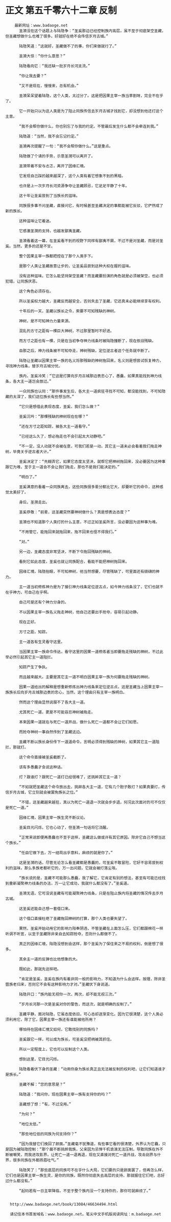 # 正文 第五千零六十二章 反制
        最新网址：www.badaoge.net
          圣漪没在这个话题上与陆隐争：“圣奚那边已经控制族内高层，虽不至于彻底架空圣藏，但圣藏想做什么也难了很多。好就好在绝不会传信岁月古城。”
      
          陆隐笑道：“这就好，圣藏做不了的事，你们来做就行了。”
      
          圣漪大惊：“你什么意思？”
      
          陆隐看向它：“我还缺一批岁月长河支流。”
      
          “你让我去要？”
      
          “又不是现在，慢慢来，总有机会。”
      
          圣漪呆呆望着陆隐，这个人类，太过分了。这是把因果主宰一族当草割呀，完全不在乎了。
      
          它一开始只以为这人类是为了阻止同族传信去岁月古城才找到它，却没想到他还打这个主意。
      
          “我不会帮你做什么，你也别忘了与我的约定。不管最后发生什么都不会牵连到我。”
      
          陆隐道：“当然，我不会忘记约定。”
      
          圣漪再次提醒了一句：“我不会帮你做什么。”这是重点。
      
          陆隐做了个请的手势，示意圣漪可以离开了。
      
          圣漪带着不安与忐忑，离开了因缘汇境。
      
          它发现自己踩的越来越深了，这个人类有着它想象不到的黑暗。
      
          也许是上一次岁月长河资源争夺让圣藏顾忌，它足足平静了十年。
      
          这十年让圣奚尝到了当族长的滋味。
      
          同族很多事不问圣藏，直接问它，有时候甚至圣藏决定的事都能被它反驳，它俨然成了新的族长。
      
          这种滋味让它着迷。
      
          它感激圣漪的支持，也越发鄙夷圣藏。
      
          圣漪看着这一幕，在圣奚看不到的视野下同样有鄙夷不屑，不过不是对圣藏，而是对圣奚。当然，更多的还是不甘。
      
          整个因果主宰一族都把控在了那个人类手下。
      
          是那个人类让圣藏故意让步的，让圣奚品尝到这种大权在握的滋味。
      
          没有这种滋味，它怎么能坚持架空圣藏？而圣藏要扮演的角色就是必须被架空，也必须犯错，让同族厌恶。
      
          这个角色必须存在。
      
          所以圣奚权力越大，圣藏反而越安全，否则失去了圣藏，它还真未必能继续享有权利。
      
          十年后的一天，圣藏以族长之令，索要不可知残缺的神树。
      
          神树，是不可知神力力量来源。
      
          混乱的方寸之距有一棵巨大神树，不过那里暂时不好进。
      
          而方寸之距也有一棵，只是在当初争夺神力线条时被陆隐撞断了，现在依旧残缺。
      
          自那之后，神力线条被不可知夺走，神树残缺，定位逆古者这个任务就中断了。
      
          陆隐让圣藏以因果主宰一族的名义将那残缺的神树拖回来，名义则是想尝试恢复神力，寻找神力线条，替岁月古城分忧。
      
          族内，圣奚冷笑：“它这是打算向岁月古城那边表忠心了，愚蠢，如果真能找到神力线条，各大主一道岂会放过。”
      
          一众同族也认同：“那件事发生后，各大主一道疯狂寻找不可知，都没能找到，不可知隐藏的太深了，我们这位族长有些想当然。”
      
          “它只是想借此表现态度，圣奚，我们怎么做？”
      
          圣奚沉吟：“那棵残缺的神树现在在哪？”
      
          “还在方寸之距知踪，被各大主一道看守。”
      
          “已经这么久了，想必拖走也不会引起太大动静吧。”
      
          “不一定，没人动就不会被在意，可我们若是一动，其它主一道未必会看着我们拖走神树，毕竟关乎逆古者大计。”
      
          圣奚决定了：“先糊弄它，如果它态度太坚决，就帮它把神树拖回来，没必要因为这种事跟它为难，至于主一道会不会让我们拖走，那也不是我们能决定的。”
      
          “明白了。”
      
          圣奚满意的看着一众同族离去，这些同族很多辈分都比它大，却要听它的命令，这种感觉太美好了。
      
          身后，圣漪走出。
      
          圣奚恭敬：“前辈，这圣藏突然要神树做什么？真是想表达态度？”
      
          圣漪也不知道那个人类打的什么主意，不过正如圣奚所言，没必要因为这种事为难。
      
          “不用管它，能拖回来就拖回来，拖不回来也怪不得我们。”
      
          “对。”
      
          另一边，圣藏态度非常坚决，不断下令拖回残缺的神树。
      
          看到它如此态度，圣奚也就让同族配合，看能不能把神树拖回来。
      
          因缘汇境，陆隐抬眼，不可知神树，他当然想要，尽管残缺了，可里面还有磅礴的神力。
      
          主一道当初修炼神力是为了接引神力线条定位逆古点，如今神力线条没了，它们也就不在乎神力，可自己在乎啊。
      
          自己可是还有个神力分身的。
      
          不以因果主宰一族名义拖走神树，他自己还要出手抢夺，容易引起动静。
      
          现在正好。
      
          方寸之距，知踪。
      
          主一道各有生灵看守这里。
      
          当因果主宰一族命令传达，看守这里的因果一道修炼者当即要拖走残缺的神树，不过此举必然引起其它主一道阻拦。
      
          知踪产生了争执。
      
          而且越来越大。主要是其它主一道不明白因果主宰一族为何要拖走残缺的神树。
      
          因果一道给出的解释是想重新修炼出神力线条来定位逆古点，这是圣藏当上因果主宰一族族长后向岁月古城那边表的忠心，当然，这个理由只有主宰一族明白。
      
          然而这个理由显然说服不了各大主一道。
      
          尤其死亡一道，更是不可能容忍神树被拖走。
      
          本来因果一道就在与死亡一道开战，做什么死亡一道都不会让它们如愿。
      
          而抢夺神树一事自然传到了圣藏这边。
      
          圣藏不断以族长身份传下一道道命令，言明必须得到残缺的神树，如果其它主一道阻拦，那就打。
      
          这个命令直接被圣奚截断了。
      
          该有多愚蠢才会说这种话。
      
          打？跟谁打？跟死亡一道打已经很难了，还挑衅其它主一道？
      
          “不如就把圣藏这个命令放出去，挑衅各大主一道，它有几个胆子敢打？如果真要打，传信岁月古城，它立刻就会被罢免族长之位。”
      
          “不错，这圣藏越来越狂，真以为死亡一道退一次就会步步退，何况此次面对的可不仅仅是死亡一道。”
      
          因缘汇境，因果主宰一族生灵不断议论。
      
          圣奚目光闪烁，它也心动了，但圣漪一句话将它浇醒。
      
          “正常来说即便再愚蠢也不至于这样，圣藏这么做或许有其它原因。除非它自己不想当这个族长。”
      
          “任由它做下去，万一结局出乎意料，麻烦的就是你了。”
      
          这是圣漪的话，尽管无论怎么看圣藏都是愚蠢的，可圣奚不敢冒险，它好不容易尝到权利的滋味，那么多族老都听它的，万一出问题，它就会被打落尘埃。
      
          “族长说的是，圣藏不可能那么愚蠢，我了解它，它肯定有别的想法，甚至有可能已经找到重新凝聚神力线条的办法，万一让它成功，我就什么都没有了。”圣奚道。
      
          圣漪无语，它可没说圣藏有可能凝聚神力线条，只是在阻止族内将圣藏的情况传去岁月古城。
      
          这圣奚还能自己想一套借口来。
      
          这个借口直接杜绝了圣藏拖回神树的打算，那个人类也要失望了。
      
          果然，圣奚开始动用它的影响力阳奉阴违，不管圣藏在上面怎么压，它们都跟棉花一样听调不听宣，以至于圣藏除非亲自去知踪抢夺，否则什么都做不了。
      
          真正的因缘汇境，陆隐没想到会这样，那个圣奚为了保住来之不易的权利，倒是想了很多。
      
          其余主一道的反弹也比他想象的大。
      
          既如此，那就先这样吧。
      
          “肯定是圣奚，圣奚在族内有着非同一般的影响力，不知道为什么会这样。按理，除非圣暨族老归来，否则它不会有这种影响力才对。”圣藏伏下身说道。
      
          陆隐开口：“族内能无视你一次，两次，却不能无视三次。”
      
          “岁月长河那一次是圣奚对你的警告，而这次，就是明确的反制了。”
      
          圣藏平静，面对陆隐，它虽态度依旧，可心态却逐渐变化。因为它很清楚，这个人类必须利用它，除了它，因果主宰一族还有谁能被他所用？
      
          哪怕待在因缘汇境又如何，它敢找别的同族吗？
      
          圣奚跟它一样，可以成为族长，可圣奚没把柄被其抓住。
      
          所以一定程度上，它也可以反制这个人类。
      
          想到这里，它目光闪烁。
      
          陆隐看着伏下身的圣藏：“动用你身为族长真正且无法被反制的权利吧，让它们知道谁才是族长。”
      
          圣藏不解：“您的意思是？”
      
          陆隐道：“我问你，现在因果主宰一族有支持你的吗？”
      
          圣藏想了想：“有，不过没用。”
      
          “为何？”
      
          “地位太低。”
      
          “那些地位低的同族为何支持你？”
      
          “因为我替它们挽回了颜面。”圣藏毫不犹豫道，有些事它看的很清楚，外界认为它蠢，只是因为被陆隐控制：“那个晨不断挑衅我族，父亲因为忌惮千机诡演无法压制，导致同族在外不断被嘲笑，而我进攻影界，让死亡一道一退再退，现在又直接对死亡一道开战，攻击刽界与什界，很多同族在外都扬眉吐气。”
      
          陆隐笑了：“那些底层的同族可不在乎什么大局，它们要的只是颜面罢了，但再怎么样，它们也是因果主宰一族生灵，是你的同族，既然你彻底失去高层的支持，那就握住它们吧，总好过什么都没有。”
      
          “起码若有一日主宰降临，不至于整个族内没一个支持你的，那你可就麻烦了。”
      
      
      http://www.badaoge.net/book/13084/46634494.html
      
      请记住本书首发域名：www.badaoge.net。笔尖中文手机版阅读网址：m.badaoge.net